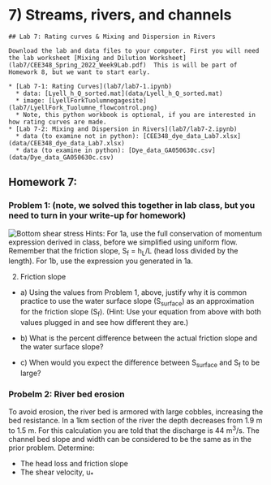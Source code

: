 # 7) Streams, rivers, and channels

```note
## Lab 7: Rating curves & Mixing and Dispersion in Rivers

Download the lab and data files to your computer. First you will need the lab worksheet [Mixing and Dilution Worksheet](lab7/CEE348_Spring_2022_Week9Lab.pdf)  This is will be part of Homework 8, but we want to start early.

* [Lab 7-1: Rating Curves](lab7/lab7-1.ipynb)
  * data: [Lyell_h_Q_sorted.mat](data/Lyell_h_Q_sorted.mat)
  * image: [LyellForkTuolumnegagesite](lab7/LyellFork_Tuolumne_flowcontrol.png)
  * Note, this python workbook is optional, if you are interested in how rating curves are made.
* [Lab 7-2: Mixing and Dispersion in Rivers](lab7/lab7-2.ipynb)
  * data (to examine not in python): [CEE348_dye_data_Lab7.xlsx](data/CEE348_dye_data_Lab7.xlsx)
  * data (to examine in python): [Dye_data_GA050630c.csv](data/Dye_data_GA050630c.csv)

```
## Homework 7:

### Problem 1:  (note, we solved this together in lab class, but you need to turn in your write-up for homework)
![Bottom shear stress](data/BottomShearStress.png)
Hints:  For 1a, use the full conservation of momentum expression derived in class, before we simplified using uniform flow.  Remember that the friction slope, S<sub>f</sub> = h<sub>L</sub>/L  (head loss divided by the length).  For 1b, use the expression you generated in 1a.
          
2.  Friction slope
* a) Using the values from Problem 1, above, justify why it is common practice to use the water surface slope (S<sub>surface</sub>) as an approximation for the friction slope (S<sub>f</sub>).  (Hint:  Use your equation from above with both values plugged in and see how different they are.)

* b) What is the percent difference between the actual friction slope and the water surface slope?

* c) When would you expect the difference between S<sub>surface</sub> and S<sub>f</sub> to be large? 

### Probelm 2: River bed erosion
 
To avoid erosion, the river bed is armored with large cobbles, increasing the bed resistance. In a 1km section of the river the depth decreases from 1.9 m to 1.5 m. For this calculation you are told that the discharge is 44 m<sup>3</sup>/s.  The channel bed slope and width can be considered to be the same as in the prior problem.  Determine:

* The head loss and friction slope
* The shear velocity, u<sub>*</sub>



